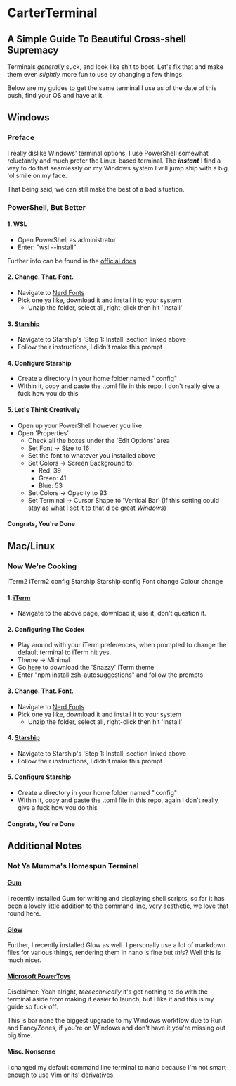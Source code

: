 # CarterTerminal
## A Simple Guide To Beautiful Cross-shell Supremacy
Terminals *generally* suck, and look like shit to boot. Let's fix that and make them even *slightly* more fun to use by changing a few things.

Below are my guides to get the same terminal I use as of the date of this push, find your OS and have at it.

## Windows
### Preface
I really dislike Windows' terminal options, I use PowerShell somewhat reluctantly and much prefer the Linux-based terminal. The **_instant_** I find a way to do that seamlessly on my Windows system I will jump ship with a big 'ol smile on my face. 

That being said, we can still make the best of a bad situation.

### PowerShell, But Better

#### 1. WSL
- Open PowerShell as administrator<br>
- Enter: "wsl --install"

Further info can be found in the [official docs](https://docs.microsoft.com/en-us/windows/wsl/install)<br>

#### 2. Change. That. Font.
- Navigate to [Nerd Fonts](https://www.nerdfonts.com/)
- Pick one ya like, download it and install it to your system
  - Unzip the folder, select all, right-click then hit 'Install'

#### 3. [Starship](https://github.com/starship/starship)
- Navigate to Starship's 'Step 1: Install' section linked above
- Follow their instructions, I didn't make this prompt

#### 4. Configure Starship
- Create a directory in your home folder named ".config"
- WIthin it, copy and paste the .toml file in this repo, I don't really give a fuck how you do this

#### 5. Let's Think Creatively
- Open up your PowerShell however you like
- Open 'Properties'
  - Check all the boxes under the 'Edit Options' area
  - Set Font -> Size to 16
  - Set the font to whatever you installed above
  - Set Colors -> Screen Background to:
    - Red: 39
    - Green: 41
    - Blue: 53
  - Set Colors -> Opacity to 93
  - Set Terminal -> Cursor Shape to 'Vertical Bar' (If this setting could stay as what I set it to that'd be great *Windows*)
  
#### Congrats, You're Done


## Mac/Linux
### Now We're Cooking
iTerm2
iTerm2 config
Starship
Starship config
Font change
Colour change

#### 1. [iTerm](https://iterm2.com/)
- Navigate to the above page, download it, use it, don't question it.

#### 2. Configuring The Codex
- Play around with your iTerm preferences, when prompted to change the default terminal to iTerm hit yes.
- Theme -> Minimal
- Go [here](https://github.com/sindresorhus/iterm2-snazzy) to download the 'Snazzy' iTerm theme
- Enter "npm install zsh-autosuggestions" and follow the prompts

#### 3. Change. That. Font.
- Navigate to [Nerd Fonts](https://www.nerdfonts.com/)
- Pick one ya like, download it and install it to your system
  - Unzip the folder, select all, right-click then hit 'Install'

#### 4. [Starship](https://github.com/starship/starship)
- Navigate to Starship's 'Step 1: Install' section linked above
- Follow their instructions, I didn't make this prompt

#### 5. Configure Starship
- Create a directory in your home folder named ".config"
- WIthin it, copy and paste the .toml file in this repo, again I don't really give a fuck how you do this

#### Congrats, You're Done

## Additional Notes
### Not Ya Mumma's Homespun Terminal

#### [Gum](https://github.com/charmbracelet/gum)
I recently installed Gum for writing and displaying shell scripts, so far it has been a lovely little addition to the command line, very aesthetic, we love that round here.

#### [Glow](https://github.com/charmbracelet/glow)
Further, I recently installed Glow as well. I personally use a lot of markdown files for various things, rendering them in nano is fine but *this*? Well this is much nicer.

#### [Microsoft PowerToys](https://docs.microsoft.com/en-us/windows/powertoys/)
Disclaimer: Yeah alright, *teeeechnically* it's got nothing to do with the terminal aside from making it easier to launch, but I like it and this is my guide so fuck off.

This is bar none the biggest upgrade to my Windows workflow due to Run and FancyZones, if you're on Windows and don't have it you're missing out big time.

#### Misc. Nonsense
I changed my default command line terminal to nano because I'm not smart enough to use Vim or its' derivatives.
